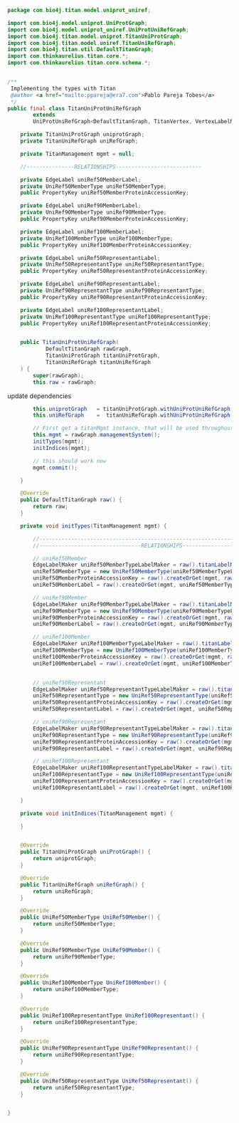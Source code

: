 
```java
package com.bio4j.titan.model.uniprot_uniref;

import com.bio4j.model.uniprot.UniProtGraph;
import com.bio4j.model.uniprot_uniref.UniProtUniRefGraph;
import com.bio4j.titan.model.uniprot.TitanUniProtGraph;
import com.bio4j.titan.model.uniref.TitanUniRefGraph;
import com.bio4j.titan.util.DefaultTitanGraph;
import com.thinkaurelius.titan.core.*;
import com.thinkaurelius.titan.core.schema.*;


/**
 Implementing the types with Titan
 @author <a href="mailto:ppareja@era7.com">Pablo Pareja Tobes</a>
 */
public final class TitanUniProtUniRefGraph
        extends
        UniProtUniRefGraph<DefaultTitanGraph, TitanVertex, VertexLabelMaker, TitanEdge, EdgeLabelMaker> {

    private TitanUniProtGraph uniprotGraph;
    private TitanUniRefGraph uniRefGraph;

	private TitanManagement mgmt = null;

    //---------------RELATIONSHIPS---------------------------

    private EdgeLabel uniRef50MemberLabel;
    private UniRef50MemberType uniRef50MemberType;
	public PropertyKey uniRef50MemberProteinAccessionKey;

    private EdgeLabel uniRef90MemberLabel;
    private UniRef90MemberType uniRef90MemberType;
	public PropertyKey uniRef90MemberProteinAccessionKey;

    private EdgeLabel uniRef100MemberLabel;
    private UniRef100MemberType uniRef100MemberType;
	public PropertyKey uniRef100MemberProteinAccessionKey;

    private EdgeLabel uniRef50RepresentantLabel;
    private UniRef50RepresentantType uniRef50RepresentantType;
	public PropertyKey uniRef50RepresentantProteinAccessionKey;

    private EdgeLabel uniRef90RepresentantLabel;
    private UniRef90RepresentantType uniRef90RepresentantType;
	public PropertyKey uniRef90RepresentantProteinAccessionKey;

    private EdgeLabel uniRef100RepresentantLabel;
    private UniRef100RepresentantType uniRef100RepresentantType;
	public PropertyKey uniRef100RepresentantProteinAccessionKey;


    public TitanUniProtUniRefGraph(
            DefaultTitanGraph rawGraph,
            TitanUniProtGraph titanUniProtGraph,
            TitanUniRefGraph titanUniRefGraph
    ) {
        super(rawGraph);
        this.raw = rawGraph;
```

update dependencies

```java
        this.uniprotGraph   = titanUniProtGraph.withUniProtUniRefGraph(this);
        this.uniRefGraph    =  titanUniRefGraph.withUniProtUniRefGraph(this);

	    // First get a titanMgmt instance, that will be used throughout
	    this.mgmt = rawGraph.managementSystem();
        initTypes(mgmt);
        initIndices(mgmt);

	    // this should work now
	    mgmt.commit();

    }

    @Override
    public DefaultTitanGraph raw() {
        return raw;
    }

    private void initTypes(TitanManagement mgmt) {

        //-----------------------------------------------------------------------------------------
        //--------------------------------RELATIONSHIPS--------------------------------------------

	    // uniRef50Member
	    EdgeLabelMaker uniRef50MemberTypeLabelMaker = raw().titanLabelMakerForEdgeType(mgmt, new UniRef50MemberType(null));
	    uniRef50MemberType = new UniRef50MemberType(uniRef50MemberTypeLabelMaker);
	    uniRef50MemberProteinAccessionKey = raw().createOrGet(mgmt, raw().titanPropertyMakerForEdgeProperty(mgmt, UniRef50Member().proteinAccession).cardinality(Cardinality.SINGLE));
        uniRef50MemberLabel = raw().createOrGet(mgmt, uniRef50MemberType.raw());

	    // uniRef90Member
	    EdgeLabelMaker uniRef90MemberTypeLabelMaker = raw().titanLabelMakerForEdgeType(mgmt, new UniRef90MemberType(null));
	    uniRef90MemberType = new UniRef90MemberType(uniRef90MemberTypeLabelMaker);
	    uniRef90MemberProteinAccessionKey = raw().createOrGet(mgmt, raw().titanPropertyMakerForEdgeProperty(mgmt, UniRef90Member().proteinAccession).cardinality(Cardinality.SINGLE));
        uniRef90MemberLabel = raw().createOrGet(mgmt, uniRef90MemberType.raw());

	    // uniRef100Member
	    EdgeLabelMaker uniRef100MemberTypeLabelMaker = raw().titanLabelMakerForEdgeType(mgmt, new UniRef100MemberType(null));
	    uniRef100MemberType = new UniRef100MemberType(uniRef100MemberTypeLabelMaker);
	    uniRef100MemberProteinAccessionKey = raw().createOrGet(mgmt, raw().titanPropertyMakerForEdgeProperty(mgmt, UniRef100Member().proteinAccession).cardinality(Cardinality.SINGLE));
        uniRef100MemberLabel = raw().createOrGet(mgmt, uniRef100MemberType.raw());


	    // uniRef50Representant
	    EdgeLabelMaker uniRef50RepresentantTypeLabelMaker = raw().titanLabelMakerForEdgeType(mgmt, new UniRef100MemberType(null));
	    uniRef50RepresentantType = new UniRef50RepresentantType(uniRef50RepresentantTypeLabelMaker);
	    uniRef50RepresentantProteinAccessionKey = raw().createOrGet(mgmt, raw().titanPropertyMakerForEdgeProperty(mgmt, UniRef50Representant().proteinAccession).cardinality(Cardinality.SINGLE));
        uniRef50RepresentantLabel = raw().createOrGet(mgmt, uniRef50RepresentantType.raw());

	    // uniRef90Representant
	    EdgeLabelMaker uniRef90RepresentantTypeLabelMaker = raw().titanLabelMakerForEdgeType(mgmt, new UniRef100MemberType(null));
	    uniRef90RepresentantType = new UniRef90RepresentantType(uniRef90RepresentantTypeLabelMaker);
	    uniRef90RepresentantProteinAccessionKey = raw().createOrGet(mgmt, raw().titanPropertyMakerForEdgeProperty(mgmt, UniRef90Representant().proteinAccession).cardinality(Cardinality.SINGLE));
        uniRef90RepresentantLabel = raw().createOrGet(mgmt, uniRef90RepresentantType.raw());

	    // uniRef100Representant
	    EdgeLabelMaker uniRef100RepresentantTypeLabelMaker = raw().titanLabelMakerForEdgeType(mgmt, new UniRef100MemberType(null));
	    uniRef100RepresentantType = new UniRef100RepresentantType(uniRef100RepresentantTypeLabelMaker);
	    uniRef100RepresentantProteinAccessionKey = raw().createOrGet(mgmt, raw().titanPropertyMakerForEdgeProperty(mgmt, UniRef100Representant().proteinAccession).cardinality(Cardinality.SINGLE));
        uniRef100RepresentantLabel = raw().createOrGet(mgmt, uniRef100RepresentantType.raw());

    }

    private void initIndices(TitanManagement mgmt) {

    }


    @Override
    public TitanUniProtGraph uniProtGraph() {
        return uniprotGraph;
    }

    @Override
    public TitanUniRefGraph uniRefGraph() {
        return uniRefGraph;
    }

    @Override
    public UniRef50MemberType UniRef50Member() {
        return uniRef50MemberType;
    }

    @Override
    public UniRef90MemberType UniRef90Member() {
        return uniRef90MemberType;
    }

    @Override
    public UniRef100MemberType UniRef100Member() {
        return uniRef100MemberType;
    }

    @Override
    public UniRef100RepresentantType UniRef100Representant() {
        return uniRef100RepresentantType;
    }

    @Override
    public UniRef90RepresentantType UniRef90Representant() {
        return uniRef90RepresentantType;
    }

    @Override
    public UniRef50RepresentantType UniRef50Representant() {
        return uniRef50RepresentantType;
    }


}
```




[main/java/com/bio4j/titan/model/enzyme/programs/ImportEnzymeDBTitan.java]: ../enzyme/programs/ImportEnzymeDBTitan.java.md
[main/java/com/bio4j/titan/model/enzyme/TitanEnzymeDBGraph.java]: ../enzyme/TitanEnzymeDBGraph.java.md
[main/java/com/bio4j/titan/model/geninfo/TitanGenInfoGraph.java]: ../geninfo/TitanGenInfoGraph.java.md
[main/java/com/bio4j/titan/model/go/programs/ImportGOTitan.java]: ../go/programs/ImportGOTitan.java.md
[main/java/com/bio4j/titan/model/go/TitanGoGraph.java]: ../go/TitanGoGraph.java.md
[main/java/com/bio4j/titan/model/ncbiTaxonomy/programs/ImportNCBITaxonomyTitan.java]: ../ncbiTaxonomy/programs/ImportNCBITaxonomyTitan.java.md
[main/java/com/bio4j/titan/model/ncbiTaxonomy/TitanNCBITaxonomyGraph.java]: ../ncbiTaxonomy/TitanNCBITaxonomyGraph.java.md
[main/java/com/bio4j/titan/model/ncbiTaxonomy_geninfo/programs/ImportGenInfoNCBITaxonIndexTitan.java]: ../ncbiTaxonomy_geninfo/programs/ImportGenInfoNCBITaxonIndexTitan.java.md
[main/java/com/bio4j/titan/model/ncbiTaxonomy_geninfo/TitanNCBITaxonomyGenInfoGraph.java]: ../ncbiTaxonomy_geninfo/TitanNCBITaxonomyGenInfoGraph.java.md
[main/java/com/bio4j/titan/model/uniprot/programs/ImportIsoformSequencesTitan.java]: ../uniprot/programs/ImportIsoformSequencesTitan.java.md
[main/java/com/bio4j/titan/model/uniprot/programs/ImportProteinInteractionsTitan.java]: ../uniprot/programs/ImportProteinInteractionsTitan.java.md
[main/java/com/bio4j/titan/model/uniprot/programs/ImportProteinInteractionsUsingFolderTitan.java]: ../uniprot/programs/ImportProteinInteractionsUsingFolderTitan.java.md
[main/java/com/bio4j/titan/model/uniprot/programs/ImportUniProtEdgesTitan.java]: ../uniprot/programs/ImportUniProtEdgesTitan.java.md
[main/java/com/bio4j/titan/model/uniprot/programs/ImportUniProtEdgesUsingFolderTitan.java]: ../uniprot/programs/ImportUniProtEdgesUsingFolderTitan.java.md
[main/java/com/bio4j/titan/model/uniprot/programs/ImportUniProtTitan.java]: ../uniprot/programs/ImportUniProtTitan.java.md
[main/java/com/bio4j/titan/model/uniprot/programs/ImportUniProtVerticesTitan.java]: ../uniprot/programs/ImportUniProtVerticesTitan.java.md
[main/java/com/bio4j/titan/model/uniprot/programs/ImportUniProtVerticesUsingFolderTitan.java]: ../uniprot/programs/ImportUniProtVerticesUsingFolderTitan.java.md
[main/java/com/bio4j/titan/model/uniprot/programs/SplitUniProtXMLFile.java]: ../uniprot/programs/SplitUniProtXMLFile.java.md
[main/java/com/bio4j/titan/model/uniprot/TitanUniProtGraph.java]: ../uniprot/TitanUniProtGraph.java.md
[main/java/com/bio4j/titan/model/uniprot_enzyme/programs/ImportUniProtEnzymeDBTitan.java]: ../uniprot_enzyme/programs/ImportUniProtEnzymeDBTitan.java.md
[main/java/com/bio4j/titan/model/uniprot_enzyme/programs/ImportUniProtEnzymeDBUsingFolderTitan.java]: ../uniprot_enzyme/programs/ImportUniProtEnzymeDBUsingFolderTitan.java.md
[main/java/com/bio4j/titan/model/uniprot_enzyme/TitanUniProtEnzymeGraph.java]: ../uniprot_enzyme/TitanUniProtEnzymeGraph.java.md
[main/java/com/bio4j/titan/model/uniprot_go/programs/ImportUniProtGoTitan.java]: ../uniprot_go/programs/ImportUniProtGoTitan.java.md
[main/java/com/bio4j/titan/model/uniprot_go/programs/ImportUniProtGoUsingFolderTitan.java]: ../uniprot_go/programs/ImportUniProtGoUsingFolderTitan.java.md
[main/java/com/bio4j/titan/model/uniprot_go/TitanUniProtGoGraph.java]: ../uniprot_go/TitanUniProtGoGraph.java.md
[main/java/com/bio4j/titan/model/uniprot_ncbiTaxonomy/programs/ImportUniProtNCBITaxonomyTitan.java]: ../uniprot_ncbiTaxonomy/programs/ImportUniProtNCBITaxonomyTitan.java.md
[main/java/com/bio4j/titan/model/uniprot_ncbiTaxonomy/programs/ImportUniProtNCBITaxonomyUsingFolderTitan.java]: ../uniprot_ncbiTaxonomy/programs/ImportUniProtNCBITaxonomyUsingFolderTitan.java.md
[main/java/com/bio4j/titan/model/uniprot_ncbiTaxonomy/TitanUniProtNCBITaxonomyGraph.java]: ../uniprot_ncbiTaxonomy/TitanUniProtNCBITaxonomyGraph.java.md
[main/java/com/bio4j/titan/model/uniprot_uniref/programs/ImportUniProtUniRefTitan.java]: programs/ImportUniProtUniRefTitan.java.md
[main/java/com/bio4j/titan/model/uniprot_uniref/programs/ImportUniProtUniRefUsingFolderTitan.java]: programs/ImportUniProtUniRefUsingFolderTitan.java.md
[main/java/com/bio4j/titan/model/uniprot_uniref/TitanUniProtUniRefGraph.java]: TitanUniProtUniRefGraph.java.md
[main/java/com/bio4j/titan/model/uniref/programs/ImportUniRefTitan.java]: ../uniref/programs/ImportUniRefTitan.java.md
[main/java/com/bio4j/titan/model/uniref/programs/SplitUniRefXMLFile.java]: ../uniref/programs/SplitUniRefXMLFile.java.md
[main/java/com/bio4j/titan/model/uniref/TitanUniRefGraph.java]: ../uniref/TitanUniRefGraph.java.md
[main/java/com/bio4j/titan/programs/ImportTitanDB.java]: ../../programs/ImportTitanDB.java.md
[main/java/com/bio4j/titan/util/DefaultTitanGraph.java]: ../../util/DefaultTitanGraph.java.md
[test/java/com/bio4j/titan/tests/enzymedb.scala]: ../../../../../../../test/java/com/bio4j/titan/tests/enzymedb.scala.md
[test/java/com/bio4j/titan/tests/go.scala]: ../../../../../../../test/java/com/bio4j/titan/tests/go.scala.md
[test/java/com/bio4j/titan/tests/ImportEnzymeDBTitanTest.java]: ../../../../../../../test/java/com/bio4j/titan/tests/ImportEnzymeDBTitanTest.java.md
[test/java/com/bio4j/titan/tests/ImportGOTitanTest.java]: ../../../../../../../test/java/com/bio4j/titan/tests/ImportGOTitanTest.java.md
[test/java/com/bio4j/titan/tests/ImportUniProtGoTitanTest.java]: ../../../../../../../test/java/com/bio4j/titan/tests/ImportUniProtGoTitanTest.java.md
[test/java/com/bio4j/titan/tests/ImportUniRefTitanTest.java]: ../../../../../../../test/java/com/bio4j/titan/tests/ImportUniRefTitanTest.java.md
[test/java/com/bio4j/titan/tests/IndexTestSuite.scala]: ../../../../../../../test/java/com/bio4j/titan/tests/IndexTestSuite.scala.md
[test/java/com/bio4j/titan/tests/IndicesTest.java]: ../../../../../../../test/java/com/bio4j/titan/tests/IndicesTest.java.md
[test/java/com/bio4j/titan/tests/uniprot_go.scala]: ../../../../../../../test/java/com/bio4j/titan/tests/uniprot_go.scala.md
[test/java/com/bio4j/titan/tests/uniref.scala]: ../../../../../../../test/java/com/bio4j/titan/tests/uniref.scala.md